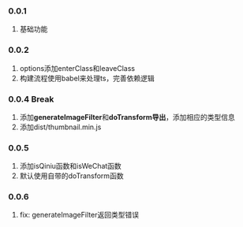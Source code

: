 ### 0.0.1

1. 基础功能

### 0.0.2

1. options添加enterClass和leaveClass
2. 构建流程使用babel来处理ts，完善依赖逻辑

### 0.0.4 Break

1. 添加**generateImageFilter**和**doTransform导出**，添加相应的类型信息
2. 添加dist/thumbnail.min.js

### 0.0.5

1. 添加isQiniu函数和isWeChat函数
2. 默认使用自带的doTransform函数

### 0.0.6

1. fix: generateImageFilter返回类型错误